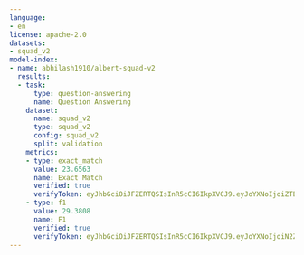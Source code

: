 ```yaml
---
language:
- en
license: apache-2.0
datasets:
- squad_v2
model-index:
- name: abhilash1910/albert-squad-v2
  results:
  - task:
      type: question-answering
      name: Question Answering
    dataset:
      name: squad_v2
      type: squad_v2
      config: squad_v2
      split: validation
    metrics:
    - type: exact_match
      value: 23.6563
      name: Exact Match
      verified: true
      verifyToken: eyJhbGciOiJFZERTQSIsInR5cCI6IkpXVCJ9.eyJoYXNoIjoiZTE5ZTM2YzIwZjBhYjM0ZDUyNzBiMjg1YjZhMGJiMGViMjYzYjQ5ZmI4MGFkYmU4YjY1OTNjYzAwZWRlZjIwNSIsInZlcnNpb24iOjF9.jlvV8WRPSPKJm6UdApoh-dXcAOmLPtF5smsHt39RoO4sFzzbH6elUz5yPF5Lt9Yc2YDIl6c8JDsODqMxmsD0Bg
    - type: f1
      value: 29.3808
      name: F1
      verified: true
      verifyToken: eyJhbGciOiJFZERTQSIsInR5cCI6IkpXVCJ9.eyJoYXNoIjoiN2ZjYWRlYTI1NDkwYzNhMzM5YTg2NjZmODg0NjNkOGM3YjM2NTlkYjVhZWI0MzlmNjNkMTMxODlkNTY3ODBkMiIsInZlcnNpb24iOjF9.CR1MYeU3uqld9bbI8CLupMtote4WEG9fIq9enwhFJfVpChIT9BGKm86zaPmXHg0yBaNHgkMaEt_a-DaIdiEwAg
---
```

